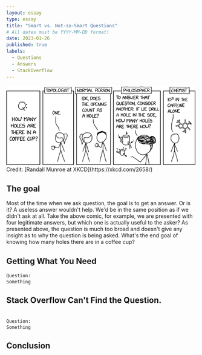 ```yaml
---
layout: essay
type: essay
title: "Smart vs. Not-so-Smart Questions"
# All dates must be YYYY-MM-DD format!
date: 2023-01-26
published: true
labels:
  - Questions
  - Answers
  - StackOverflow
---
```



<img width="500px" class="img-thumbnail" src="../essays/img/essay02/coffee_cup_holes.png">
Credit: [Randall Munroe at XKCD](https://xkcd.com/2658/)

## The goal
Most of the time when we ask question, the goal is to get an answer. Or is it? A useless answer wouldn't help. We'd be in the same position as if we didn't ask at all. Take the above comic, for example, we are presented with four legitimate answers, but which one is actually useful to the asker? As presented above, the question is much too broad and doesn't give any insight as to why the question is being asked. What's the end goal of knowing how many holes there are in a coffee cup?


## Getting What You Need




```
Question:
Something
```



 

## Stack Overflow Can't Find the Question.


```

Question:
Something

```



## Conclusion


